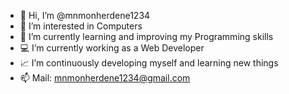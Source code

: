 - 👋 Hi, I’m @mnmonherdene1234
- 👀 I’m interested in Computers
- 🌱 I’m currently learning and improving my Programming skills
- 💻 I’m currently working as a Web Developer
- 📈 I’m continuously developing myself and learning new things
- 📫 Mail: mnmonherdene1234@gmail.com

<!---
mnmonherdene1234/mnmonherdene1234 is a ✨ special ✨ repository because its `README.md` (this file) appears on your GitHub profile.
You can click the Preview link to take a look at your changes.
--->
